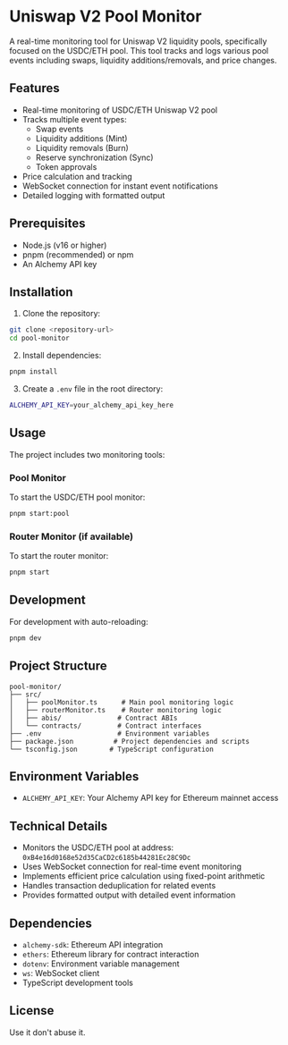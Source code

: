 # Uniswap V2 Pool Monitor

A real-time monitoring tool for Uniswap V2 liquidity pools, specifically focused on the USDC/ETH pool. This tool tracks and logs various pool events including swaps, liquidity additions/removals, and price changes.

## Features

-   Real-time monitoring of USDC/ETH Uniswap V2 pool
-   Tracks multiple event types:
    -   Swap events
    -   Liquidity additions (Mint)
    -   Liquidity removals (Burn)
    -   Reserve synchronization (Sync)
    -   Token approvals
-   Price calculation and tracking
-   WebSocket connection for instant event notifications
-   Detailed logging with formatted output

## Prerequisites

-   Node.js (v16 or higher)
-   pnpm (recommended) or npm
-   An Alchemy API key

## Installation

1. Clone the repository:

```bash
git clone <repository-url>
cd pool-monitor
```

2. Install dependencies:

```bash
pnpm install
```

3. Create a `.env` file in the root directory:

```bash
ALCHEMY_API_KEY=your_alchemy_api_key_here
```

## Usage

The project includes two monitoring tools:

### Pool Monitor

To start the USDC/ETH pool monitor:

```bash
pnpm start:pool
```

### Router Monitor (if available)

To start the router monitor:

```bash
pnpm start
```

## Development

For development with auto-reloading:

```bash
pnpm dev
```

## Project Structure

```
pool-monitor/
├── src/
│   ├── poolMonitor.ts      # Main pool monitoring logic
│   ├── routerMonitor.ts    # Router monitoring logic
│   ├── abis/              # Contract ABIs
│   └── contracts/         # Contract interfaces
├── .env                   # Environment variables
├── package.json          # Project dependencies and scripts
└── tsconfig.json        # TypeScript configuration
```

## Environment Variables

-   `ALCHEMY_API_KEY`: Your Alchemy API key for Ethereum mainnet access

## Technical Details

-   Monitors the USDC/ETH pool at address: `0xB4e16d0168e52d35CaCD2c6185b44281Ec28C9Dc`
-   Uses WebSocket connection for real-time event monitoring
-   Implements efficient price calculation using fixed-point arithmetic
-   Handles transaction deduplication for related events
-   Provides formatted output with detailed event information

## Dependencies

-   `alchemy-sdk`: Ethereum API integration
-   `ethers`: Ethereum library for contract interaction
-   `dotenv`: Environment variable management
-   `ws`: WebSocket client
-   TypeScript development tools

## License

Use it don't abuse it.
